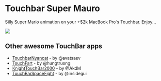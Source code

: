 # Touchbar Super Mauro
Silly Super Mario animation on your +$2k MacBook Pro's Touchbar. Enjoy...

![](http://mauroalvarez.com/others/touchbar_supermario/Super-Mario.jpg)


## Other awesome TouchBar apps

* [TouchbarNyancat][touchbar_nyancat] - by @avatsaev
* [TouchFart][touchfart] - by @hungtruong
* [KnightTouchBar2000][KnightTouchBar2000] - by @AkdM
* [TouchBarSpaceFight][TouchBarSpaceFight] - by @insidegui

[touchbar_nyancat]: <https://github.com/avatsaev/touchbar_nyancat>
[touchfart]: <https://github.com/hungtruong/TouchFart>
[KnightTouchBar2000]: <https://github.com/AkdM/KnightTouchBar2000>
[TouchBarSpaceFight]: <https://github.com/insidegui/TouchBarSpaceFight>

